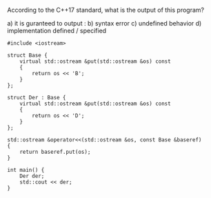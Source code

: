 According to the C++17 standard, what is the output of this program?

a) it is guranteed to output : 
b) syntax error
c) undefined behavior
d) implementation defined / specified

```
#include <iostream>

struct Base {
	virtual std::ostream &put(std::ostream &os) const 
	{
		return os << 'B';
	}
};

struct Der : Base {
	virtual std::ostream &put(std::ostream &os) const 
	{
		return os << 'D';
	}
};

std::ostream &operator<<(std::ostream &os, const Base &baseref)
{
	return baseref.put(os);
}

int main() {
	Der der;
	std::cout << der;
}
```
